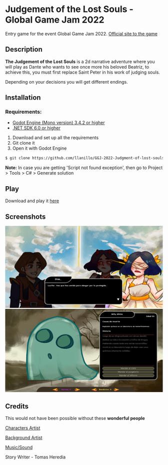 # Judgement of the Lost Souls - Global Game Jam 2022

Entry game for the event Global Game Jam 2022. [Official site to the game](https://globalgamejam.org/2022/games/judgement-lost-souls-8)

## Description
**The Judgement of the Lost Souls** is a 2d narrative adventure where you will play as Dante who wants to see once more his beloved Beatriz, to achieve this, you must first replace Saint Peter in his work of judging souls.

Depending on your decisions you will get different endings.

## Installation

### Requirements:
- [Godot Engine (Mono version) 3.4.2 or higher](https://godotengine.org/download)
- [.NET SDK 6.0 or higher](https://dotnet.microsoft.com/en-us/download)

1. Download and set up all the requirements
2. Git clone it
3. Open it with Godot Engine

```bash
$ git clone https://github.com/llanillo/GGJ-2022-Judgment-of-lost-souls
```
**Note:** In case you are getting 'Script not found exception', then go to Project > Tools > C# > Generate solution

## Play
Download and play it [here](https://github.com/llanillo/GGJ-2022-Judgment-of-lost-souls/releases/tag/v1.0.0)


## Screenshots
![Judgement of the Lost Souls - Dialogue System](Screenshots/2.png)
![Judgement of the Lost Souls - Option System](Screenshots/1.png)

## Credits
This would not have been possible without these **wonderful people**

[Characters Artist](https://www.instagram.com/onlinelova_/)

[Background Artist](https://www.linkedin.com/in/fede-gramajo-68741a143/)

[Music/Sound](https://www.instagram.com/fonts.tg/)

Story Writer - Tomas Heredia
